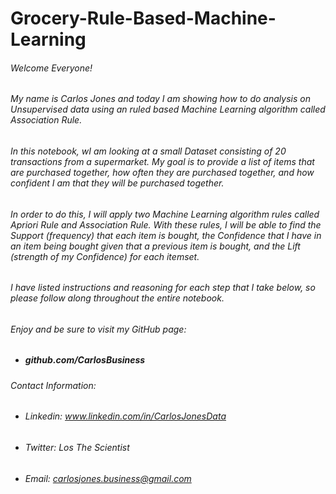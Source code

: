 # Grocery-Rule-Based-Machine-Learning
###### Welcome Everyone!

###### My name is Carlos Jones and today I am showing how to do analysis on Unsupervised data using an ruled based Machine Learning algorithm called Association Rule.

###### In this notebook, wI am looking at a small Dataset consisting of 20 transactions from a supermarket. My goal is to provide a list of items that are purchased together, how often they are purchased together, and how confident I am that they will be purchased together.

###### In order to do this, I will apply two Machine Learning algorithm rules called Apriori Rule and Association Rule. With these rules, I will be able to find the Support (frequency) that each item is bought, the Confidence that I have in an item being bought given that a previous item is bought, and the Lift (strength of my Confidence) for each itemset.

###### I have listed instructions and reasoning for each step that I take below, so please follow along throughout the entire notebook.

###### Enjoy and be sure to visit my GitHub page: 
- ##### github.com/CarlosBusiness

###### Contact Information:
- ###### Linkedin: www.linkedin.com/in/CarlosJonesData
- ###### Twitter: Los The Scientist
- ###### Email: carlosjones.business@gmail.com
